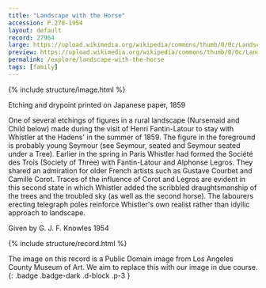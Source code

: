 ```yaml
---
title: "Landscape with the Horse"
accession: P.278-1954
layout: default
record: 27964
large: https://upload.wikimedia.org/wikipedia/commons/thumb/0/0c/Landscape_with_the_Horse_LACMA_M.84.279.10.jpg/1280px-Landscape_with_the_Horse_LACMA_M.84.279.10.jpg
preview: https://upload.wikimedia.org/wikipedia/commons/thumb/0/0c/Landscape_with_the_Horse_LACMA_M.84.279.10.jpg/320px-Landscape_with_the_Horse_LACMA_M.84.279.10.jpg
permalink: /explore/landscape-with-the-horse
tags: [family]
---
```

{% include structure/image.html %}

Etching and drypoint printed on Japanese paper, 1859

One of several etchings of figures in a rural landscape (Nursemaid and Child below) made during the visit of Henri Fantin-Latour to stay with Whistler at the Hadens' in the summer of 1859. The figure in the foreground is probably young Seymour (see Seymour, seated and Seymour seated under a Tree). Earlier in the spring in Paris Whistler had formed the Société des Trois (Society of Three) with Fantin-Latour and Alphonse Legros. They shared an admiration for older French artists such as Gustave Courbet and Camille Corot. Traces of the influence of Corot and Legros are evident in this second state in which Whistler added the scribbled draughtsmanship of the trees and the troubled sky (as well as the second horse). The labourers erecting telegraph poles reinforce Whistler's own realist rather than idyllic approach to landscape.

Given by G. J. F. Knowles 1954

{% include structure/record.html %}

The image on this record is a Public Domain image from Los Angeles County Museum of Art. We aim to replace this with our image in due course.{: .badge .badge-dark .d-block .p-3 }
